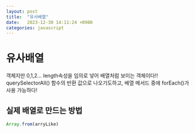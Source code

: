 ```yaml
---
layout: post
title:  "유사배열"
date:   2023-12-30 14:11:24 +0900
categories: javascript
---
```


# 유사배열
객체지만 0,1,2... length속성을 임의로 넣어 배열처럼 보이는 객체이다!!  
querySelectorAll() 함수의 반환 값으로 나오기도하고, 배열 메서드 중에 forEach()가 사용 가능하다!

## 실제 배열로 만드는 방법
```javascript
Array.from(arryLike)
```

